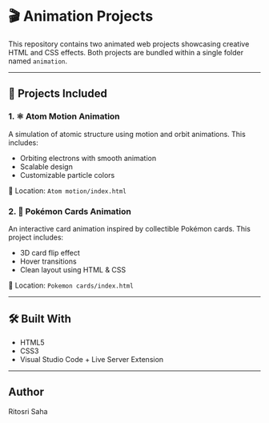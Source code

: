 # 🎬 Animation Projects

This repository contains two animated web projects showcasing creative HTML and CSS effects. Both projects are bundled within a single folder named `animation`.

---

## 📁 Projects Included


### 1. ⚛️ Atom Motion Animation
A simulation of atomic structure using motion and orbit animations. This includes:

- Orbiting electrons with smooth animation
- Scalable design
- Customizable particle colors

📂 Location: `Atom motion/index.html`


### 2. 🔮 Pokémon Cards Animation
An interactive card animation inspired by collectible Pokémon cards. This project includes:

- 3D card flip effect
- Hover transitions
- Clean layout using HTML & CSS

📂 Location: `Pokemon cards/index.html`

---

## 🛠️ Built With

- HTML5
- CSS3
- Visual Studio Code + Live Server Extension

---

##  Author
Ritosri Saha  
